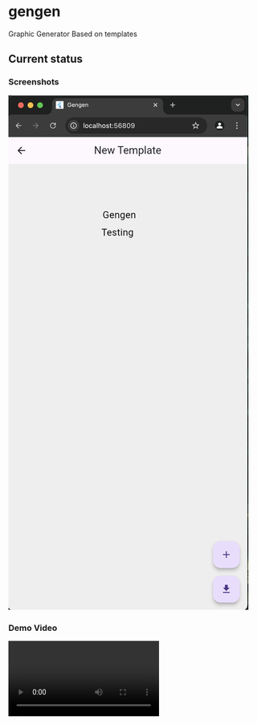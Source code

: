 # gengen

Graphic Generator Based on templates

## Current status

### Screenshots

![Demo](docs/canvas_screen.png)

### Demo Video

![Demo](docs/demo.mov)
